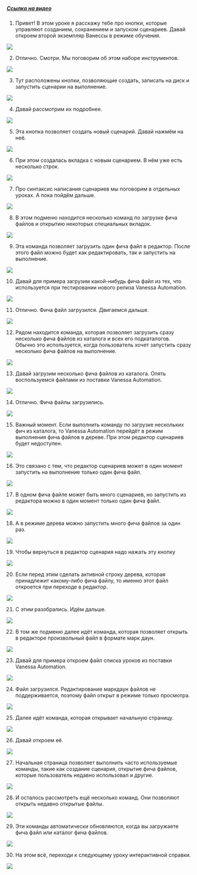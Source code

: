 ﻿##### [Ссылка на видео](https://youtu.be/oxFdpYJYwoQ)

001. Привет! В этом уроке я расскажу тебе про кнопки, которые управляют созданием, сохранением и запуском сценариев. Давай откроем второй экземпляр Ванессы в режиме обучения.

![](https://vanessa-files.do.bit-erp.ru/Doc/1.2.040.1/MD/Глава02/images/000_КнопкиЗапускаСценариевЧастьОдин.png)

002. Отлично. Смотри. Мы поговорим об этом наборе инструментов.

![](https://vanessa-files.do.bit-erp.ru/Doc/1.2.040.1/MD/Глава02/images/002_КнопкиЗапускаСценариевЧастьОдин.png)

003. Тут расположены кнопки, позволяющие создать, записать на диск и запустить сценарии на выполнение.

![](https://vanessa-files.do.bit-erp.ru/Doc/1.2.040.1/MD/Глава02/images/003_КнопкиЗапускаСценариевЧастьОдин.png)

004. Давай рассмотрим их подробнее.

![](https://vanessa-files.do.bit-erp.ru/Doc/1.2.040.1/MD/Глава02/images/004_КнопкиЗапускаСценариевЧастьОдин.png)

005. Эта кнопка позволяет создать новый сценарий. Давай нажмём на неё.

![](https://vanessa-files.do.bit-erp.ru/Doc/1.2.040.1/MD/Глава02/images/008_КнопкиЗапускаСценариевЧастьОдин.png)

006. При этом создалась вкладка с новым сценарием. В нём уже есть несколько строк.

![](https://vanessa-files.do.bit-erp.ru/Doc/1.2.040.1/MD/Глава02/images/015_КнопкиЗапускаСценариевЧастьОдин.png)

007. Про синтаксис написания сценариев мы поговорим в отдельных уроках. А пока пойдём дальше.

![](https://vanessa-files.do.bit-erp.ru/Doc/1.2.040.1/MD/Глава02/images/018_КнопкиЗапускаСценариевЧастьОдин.png)

008. В этом подменю находится несколько команд по загрузке фича файлов и открытию некоторых специальных вкладок.

![](https://vanessa-files.do.bit-erp.ru/Doc/1.2.040.1/MD/Глава02/images/022_КнопкиЗапускаСценариевЧастьОдин.png)

009. Эта команда позволяет загрузить один фича файл в редактор. После этого файл можно будет как редактировать, так и запустить на выполнение.

![](https://vanessa-files.do.bit-erp.ru/Doc/1.2.040.1/MD/Глава02/images/032_КнопкиЗапускаСценариевЧастьОдин.png)

010. Давай для примера загрузим какой-нибудь фича файл из тех, что используется при тестировании нового релиза Vanessa Automation.

![](https://vanessa-files.do.bit-erp.ru/Doc/1.2.040.1/MD/Глава02/images/037_КнопкиЗапускаСценариевЧастьОдин.png)

011. Отлично. Фича файл загрузился. Двигаемся дальше.

![](https://vanessa-files.do.bit-erp.ru/Doc/1.2.040.1/MD/Глава02/images/038_КнопкиЗапускаСценариевЧастьОдин.png)

012. Рядом находится команда, которая позволяет загрузить сразу несколько фича файлов из каталога и всех его подкаталогов. Обычно это используется, когда пользователь хочет запустить сразу несколько фича файлов на выполнение.

![](https://vanessa-files.do.bit-erp.ru/Doc/1.2.040.1/MD/Глава02/images/044_КнопкиЗапускаСценариевЧастьОдин.png)

013. Давай загрузим несколько фича файлов из каталога. Опять воспользуемся файлами из поставки Vanessa Automation.

![](https://vanessa-files.do.bit-erp.ru/Doc/1.2.040.1/MD/Глава02/images/051_КнопкиЗапускаСценариевЧастьОдин.png)

014. Отлично. Фича файлы загрузились.

![](https://vanessa-files.do.bit-erp.ru/Doc/1.2.040.1/MD/Глава02/images/052_КнопкиЗапускаСценариевЧастьОдин.png)

015. Важный момент. Если выполнить команду по загрузке нескольких фич из каталога, то Vanessa Automation перейдёт в режим выполнения фича файлов в дереве. При этом редактор сценариев будет недоступен.

![](https://vanessa-files.do.bit-erp.ru/Doc/1.2.040.1/MD/Глава02/images/053_КнопкиЗапускаСценариевЧастьОдин.png)

016. Это связано с тем, что редактор сценариев может в один момент запустить на выполнение только один фича файл.

![](https://vanessa-files.do.bit-erp.ru/Doc/1.2.040.1/MD/Глава02/images/054_КнопкиЗапускаСценариевЧастьОдин.png)

017. В одном фича файле может быть много сценариев, но запустить из редактора можно в один момент только один фича файл.

![](https://vanessa-files.do.bit-erp.ru/Doc/1.2.040.1/MD/Глава02/images/055_КнопкиЗапускаСценариевЧастьОдин.png)

018. А в режиме дерева можно запустить много фича файлов за один раз.

![](https://vanessa-files.do.bit-erp.ru/Doc/1.2.040.1/MD/Глава02/images/056_КнопкиЗапускаСценариевЧастьОдин.png)

019. Чтобы вернуться в редактор сценария надо нажать эту кнопку

![](https://vanessa-files.do.bit-erp.ru/Doc/1.2.040.1/MD/Глава02/images/060_КнопкиЗапускаСценариевЧастьОдин.png)

020. Если перед этим сделать активной строку дерева, которая принадлежит какому-либо фича файлу, то именно этот файл откроется при переходе в редактор.

![](https://vanessa-files.do.bit-erp.ru/Doc/1.2.040.1/MD/Глава02/images/068_КнопкиЗапускаСценариевЧастьОдин.png)

021. С этим разобрались. Идём дальше.

![](https://vanessa-files.do.bit-erp.ru/Doc/1.2.040.1/MD/Глава02/images/075_КнопкиЗапускаСценариевЧастьОдин.png)

022. В том же подменю далее идёт команда, которая позволяет открыть в редакторе произвольный файл в формате марк даун.

![](https://vanessa-files.do.bit-erp.ru/Doc/1.2.040.1/MD/Глава02/images/081_КнопкиЗапускаСценариевЧастьОдин.png)

023. Давай для примера откроем файл списка уроков из поставки Vanessa Automation.

![](https://vanessa-files.do.bit-erp.ru/Doc/1.2.040.1/MD/Глава02/images/086_КнопкиЗапускаСценариевЧастьОдин.png)

024. Файл загрузился. Редактирование маркдаун файлов не поддерживается, поэтому файл открыт в режиме только просмотра.

![](https://vanessa-files.do.bit-erp.ru/Doc/1.2.040.1/MD/Глава02/images/087_КнопкиЗапускаСценариевЧастьОдин.png)

025. Далее идёт команда, которая открывает начальную страницу.

![](https://vanessa-files.do.bit-erp.ru/Doc/1.2.040.1/MD/Глава02/images/093_КнопкиЗапускаСценариевЧастьОдин.png)

026. Давай откроем её.

![](https://vanessa-files.do.bit-erp.ru/Doc/1.2.040.1/MD/Глава02/images/097_КнопкиЗапускаСценариевЧастьОдин.png)

027. Начальная страница позволяет выполнить часто используемые команды, такие как создание сценария, открытие фича файлов, которые пользователь недавно использовал и другие.

![](https://vanessa-files.do.bit-erp.ru/Doc/1.2.040.1/MD/Глава02/images/098_КнопкиЗапускаСценариевЧастьОдин.png)

028. И осталось рассмотреть ещё несколько команд. Они позволяют открыть недавно открытые файлы.

![](https://vanessa-files.do.bit-erp.ru/Doc/1.2.040.1/MD/Глава02/images/103_КнопкиЗапускаСценариевЧастьОдин.png)

029. Эти команды автоматически обновляются, когда вы загружаете фича файл или каталог фича файлов.

![](https://vanessa-files.do.bit-erp.ru/Doc/1.2.040.1/MD/Глава02/images/106_КнопкиЗапускаСценариевЧастьОдин.png)

030. На этом всё, переходи к следующему уроку интерактивной справки.

![](https://vanessa-files.do.bit-erp.ru/Doc/1.2.040.1/MD/Глава02/images/107_КнопкиЗапускаСценариевЧастьОдин.png)
